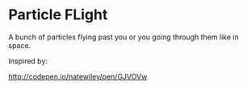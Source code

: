 # Particle FLight
A bunch of particles flying past you or you going through them like in space.


Inspired by:

http://codepen.io/natewiley/pen/GJVOVw
